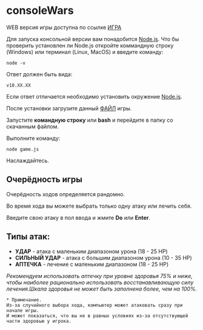 # consoleWars 

WEB версия игры доступна по ссылке [ИГРА](https://zsmax.github.io/consoleWars/)

Для запуска консольной версии вам понадобится [Node.js](https://nodejs.org/en/).
Что бы проверить установлен ли Node.js откройте коммандную строку (Windows) или терминал (Linux, MacOS) и введите команду:

    node -v

Ответ должен быть вида: 

    v10.XX.XX

Если ответ отличается необходимо установить окружение [Node.js](https://nodejs.org/en/).

После установки загрузите данный [ФАЙЛ](https://github.com/zsmax/consoleWars/blob/master/console/game.js) игры.

Запустите **командную строку** или **bash** и перейдите в папку со скачанным файлом.

Выполните команду:

    node game.js

Наслаждайтесь.

## Очерёдность игры 

Очерёдность ходов определяется рандомно.

Во время хода вы можете выбрать только одну атаку или лечить себя.

Введите свою атаку в пол ввода и жмите **Do** или **Enter**.

## Типы атак:

* **УДАР**   - атака с маленьким диапазоном урона (18 - 25 HP)
* **СИЛЬНЫЙ УДАР** - атака с большим диапазоном урона (10 - 35 HP)
* **АПТЕЧКА** - лечение с маленьким диапазоном (18 - 25 HP)

*Рекомендуем использовать аптечку при уровне здоровья 75% и ниже, чтобы наиболее рационально использовать восстанавливающую силу лечения.Шкала здоровья не может быть заполнена более, чем на 100%.*

    * Примечание.
    Из-за случайного выбора хода, компьютер может атаковать сразу при начале игры.
    И может показаться, что вы не в равных условиях из-за отсутствующей части здоровью у игрока.

